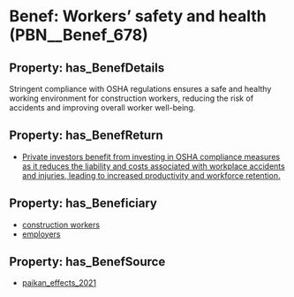 # Benef: __Workers’ safety and health__ (PBN__Benef_678)

## Property: has_BenefDetails

Stringent compliance with OSHA regulations ensures a safe and healthy working environment for construction workers, reducing the risk of accidents and improving overall worker well-being.

## Property: has_BenefReturn

* [Private investors benefit from investing in OSHA compliance measures as it reduces the liability and costs associated with workplace accidents and injuries, leading to increased productivity and workforce retention.](../BenefReturn/PBN__BenefReturn_726)

## Property: has_Beneficiary

* [construction workers](../Stakeholder/PBN__Stakeholder_197)
* [employers](../Stakeholder/PBN__Stakeholder_180)

## Property: has_BenefSource

* [paikan_effects_2021](../Article/PBN__Article_134)

